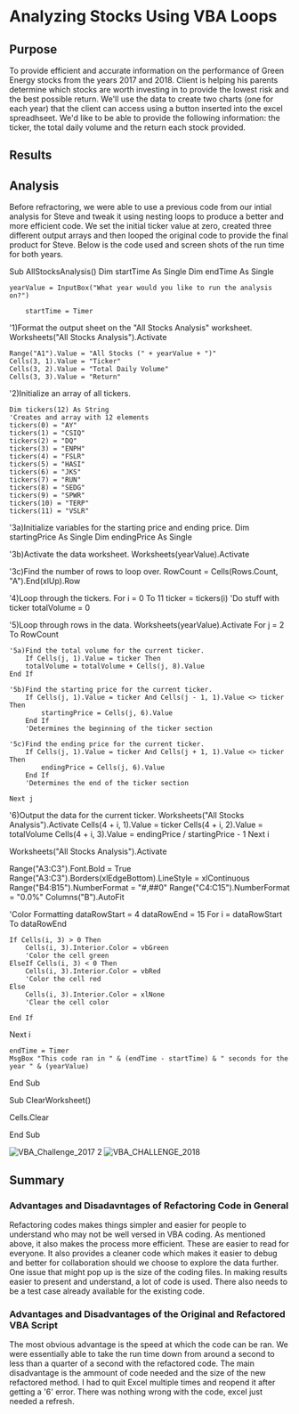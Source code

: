 # Analyzing Stocks Using VBA Loops
## Purpose
To provide efficient and accurate information on the performance of Green Energy stocks from the years 2017 and 2018. Client is helping his parents determine which stocks are worth investing in to provide the lowest risk and the best possible return. We'll use the data to create two charts (one for each year) that the client can access using a button inserted into the excel spreadhseet. We'd like to be able to provide the following information: the ticker, the total daily volume and the return each stock provided.

## Results

## Analysis
Before refractoring, we were able to use a previous code from our intial analysis for Steve and tweak it using nesting loops to produce a better and more efficient code. We set the initial ticker value at zero, created three different output arrays and then looped the original code to provide the final product for Steve. Below is the code used and screen shots of the run time for both years.

Sub AllStocksAnalysis()
    Dim startTime As Single
    Dim endTime As Single
    
    yearValue = InputBox("What year would you like to run the analysis on?")
    
        startTime = Timer

'1)Format the output sheet on the "All Stocks Analysis" worksheet.
    Worksheets("All Stocks Analysis").Activate
    
    Range("A1").Value = "All Stocks (" + yearValue + ")"
    Cells(3, 1).Value = "Ticker"
    Cells(3, 2).Value = "Total Daily Volume"
    Cells(3, 3).Value = "Return"

'2)Initialize an array of all tickers.

    Dim tickers(12) As String
    'Creates and array with 12 elements
    tickers(0) = "AY"
    tickers(1) = "CSIQ"
    tickers(2) = "DQ"
    tickers(3) = "ENPH"
    tickers(4) = "FSLR"
    tickers(5) = "HASI"
    tickers(6) = "JKS"
    tickers(7) = "RUN"
    tickers(8) = "SEDG"
    tickers(9) = "SPWR"
    tickers(10) = "TERP"
    tickers(11) = "VSLR"
  
'3a)Initialize variables for the starting price and ending price.
    Dim startingPrice As Single
    Dim endingPrice As Single
    
'3b)Activate the data worksheet.
    Worksheets(yearValue).Activate

'3c)Find the number of rows to loop over.
    RowCount = Cells(Rows.Count, "A").End(xlUp).Row
    
'4)Loop through the tickers.
    For i = 0 To 11
        ticker = tickers(i)
        'Do stuff with ticker
        totalVolume = 0
    
'5)Loop through rows in the data.
    Worksheets(yearValue).Activate
        For j = 2 To RowCount
        
    '5a)Find the total volume for the current ticker.
        If Cells(j, 1).Value = ticker Then
        totalVolume = totalVolume + Cells(j, 8).Value
    End If
    
    '5b)Find the starting price for the current ticker.
        If Cells(j, 1).Value = ticker And Cells(j - 1, 1).Value <> ticker Then
            startingPrice = Cells(j, 6).Value
        End If
        'Determines the beginning of the ticker section
        
    '5c)Find the ending price for the current ticker.
        If Cells(j, 1).Value = ticker And Cells(j + 1, 1).Value <> ticker Then
            endingPrice = Cells(j, 6).Value
        End If
        'Determines the end of the ticker section
        
    Next j
    
'6)Output the data for the current ticker.
    Worksheets("All Stocks Analysis").Activate
    Cells(4 + i, 1).Value = ticker
    Cells(4 + i, 2).Value = totalVolume
    Cells(4 + i, 3).Value = endingPrice / startingPrice - 1
 Next i


Worksheets("All Stocks Analysis").Activate

Range("A3:C3").Font.Bold = True
Range("A3:C3").Borders(xlEdgeBottom).LineStyle = xlContinuous
Range("B4:B15").NumberFormat = "#,##0"
Range("C4:C15").NumberFormat = "0.0%"
Columns("B").AutoFit

'Color Formatting
    dataRowStart = 4
    dataRowEnd = 15
    For i = dataRowStart To dataRowEnd
    
    
    If Cells(i, 3) > 0 Then
        Cells(i, 3).Interior.Color = vbGreen
        'Color the cell green
    ElseIf Cells(i, 3) < 0 Then
        Cells(i, 3).Interior.Color = vbRed
        'Color the cell red
    Else
        Cells(i, 3).Interior.Color = xlNone
        'Clear the cell color
    
    End If
Next i

    endTime = Timer
    MsgBox "This code ran in " & (endTime - startTime) & " seconds for the year " & (yearValue)

End Sub

Sub ClearWorksheet()

Cells.Clear

End Sub

![VBA_Challenge_2017 2](https://user-images.githubusercontent.com/82114481/116839640-209a4e80-aba1-11eb-9c32-caae73062273.png)
![VBA_CHALLENGE_2018](https://user-images.githubusercontent.com/82114481/116839645-242dd580-aba1-11eb-81ae-fe8c7fef12f1.png)

## Summary

### Advantages and Disadavntages of Refactoring Code in General

Refactoring codes makes things simpler and easier for people to understand who may not be well versed in VBA coding. As mentioned above, it also makes the process more efficient. These are easier to read for everyone. It also provides a cleaner code which makes it easier to debug and better for collaboration should we choose to explore the data further. One issue that might pop up is the size of the coding files. In making results easier to present and understand, a lot of code is used. There also needs to be a test case already available for the existing code.

### Advantages and Disadvantages of the Original and Refactored VBA Script

The most obvious advantage is the speed at which the code can be ran. We were essentially able to take the run time down from around a second to less than a quarter of a second with the refactored code. The main disadvantage is the ammount of code needed and the size of the new refactored method. I had to quit Excel multiple times and reopend it after getting a '6' error. There was nothing wrong with the code, excel just needed a refresh.



